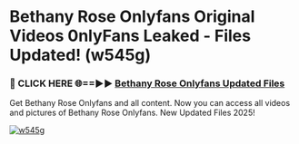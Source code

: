 # Bethany Rose Onlyfans Original Videos 0nlyFans Leaked - Files Updated! (w545g)

<h3>🔴 CLICK HERE 🌐==►► <a href="https://tinyurl.com/2m67pmp6" rel="nofollow">Bethany Rose Onlyfans Updated Files</a></h3>

Get Bethany Rose Onlyfans and all content. Now you can access all videos and pictures of Bethany Rose Onlyfans. New Updated Files 2025!

[![w545g](https://i.imgur.com/H4QAA4z.gif)](https://tinyurl.com/2m67pmp6)